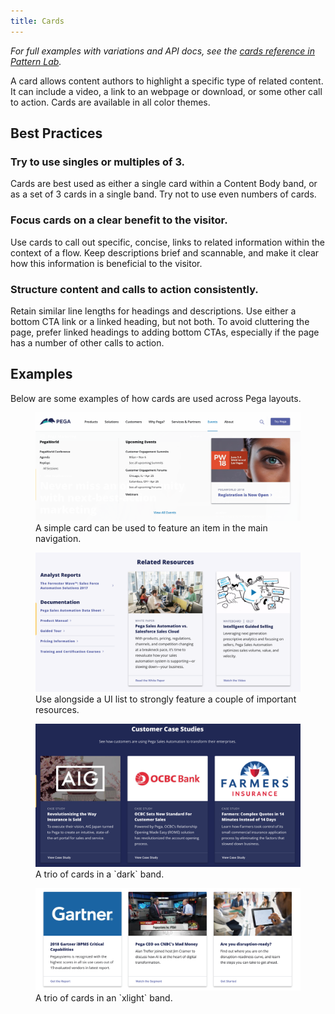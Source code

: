 ```yaml
---
title: Cards
---
```


*For full examples with variations and API docs, see the [cards reference in Pattern Lab](https://bolt-design-system.com/pattern-lab/?p=viewall-components-card).*

A card allows content authors to highlight a specific type of related content. It can include a video, a link to an webpage or download, or some other call to action. Cards are available in all color themes.

## Best Practices

### Try to use singles or multiples of 3.

Cards are best used as either a single card within a Content Body band, or as a set of 3 cards in a single band. Try not to use even numbers of cards.

### Focus cards on a clear benefit to the visitor.

Use cards to call out specific, concise, links to related information within the context of a flow. Keep descriptions brief and scannable, and make it clear how this information is beneficial to the visitor.

### Structure content and calls to action consistently.

Retain similar line lengths for headings and descriptions. Use either a bottom CTA link or a linked heading, but not both. To avoid cluttering the page, prefer linked headings to adding bottom CTAs, especially if the page has a number of other calls to action.

## Examples

Below are some examples of how cards are used across Pega layouts.

<figure>
<img src="../../../images/card_in-nav.png" />
<figcaption>A simple card can be used to feature an item in the main navigation.</figcaption>
</figure>

<figure>
<img src="../../../images/card_resource-band.png" />
<figcaption>Use alongside a UI list to strongly feature a couple of important resources.</figcaption>
</figure>

<figure>
<img src="../../../images/card_trio-dark.png" />
<figcaption>A trio of cards in a `dark` band.</figcaption>
</figure>

<figure>
<img src="../../../images/card_trio-xlight.png" />
<figcaption>A trio of cards in an `xlight` band.</figcaption>
</figure>
